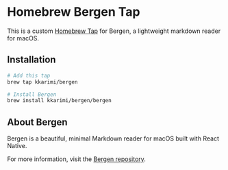 # Homebrew Bergen Tap

This is a custom [Homebrew Tap](https://docs.brew.sh/Taps) for Bergen, a lightweight markdown reader for macOS.

## Installation

```bash
# Add this tap
brew tap kkarimi/bergen

# Install Bergen
brew install kkarimi/bergen/bergen
```

## About Bergen

Bergen is a beautiful, minimal Markdown reader for macOS built with React Native.

For more information, visit the [Bergen repository](https://github.com/kkarimi/bergen).
